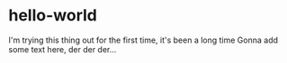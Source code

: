 # hello-world
I'm trying this thing out for the first time, it's been a long time
Gonna add some text here, der der der...

